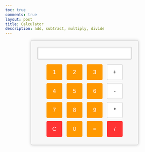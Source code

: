 ```yaml
---
toc: true
comments: true
layout: post
title: Calculator
description: add, subtract, multiply, divide
---
```


<div id="calculator">
    <input type="text" id="display" readonly>
    <div id="buttons">
        <button onclick="appendToDisplay('1')">1</button>
        <button onclick="appendToDisplay('2')">2</button>
        <button onclick="appendToDisplay('3')">3</button>
        <button onclick="appendToDisplay('+')">+</button>
        <button onclick="appendToDisplay('4')">4</button>
        <button onclick="appendToDisplay('5')">5</button>
        <button onclick="appendToDisplay('6')">6</button>
        <button onclick="appendToDisplay('-')">-</button>
        <button onclick="appendToDisplay('7')">7</button>
        <button onclick="appendToDisplay('8')">8</button>
        <button onclick="appendToDisplay('9')">9</button>
        <button onclick="appendToDisplay('*')">*</button>
        <button onclick="clearDisplay()">C</button>
        <button onclick="appendToDisplay('0')">0</button>
        <button onclick="calculate()">=</button>
        <button onclick="appendToDisplay('/')">/</button>
    </div>
</div>

<style>
/* Calculator Container */
#calculator {
    width: 300px;
    margin: 0 auto;
    padding: 20px;
    border: 1px solid #ccc;
    border-radius: 5px;
    box-shadow: 0 0 10px rgba(0, 0, 0, 0.2);
    background-color: #f7f7f7;
    text-align: center;
}

/* Calculator Display */
#display {
    width: 100%;
    height: 40px;
    margin-bottom: 10px;
    font-size: 18px;
    text-align: right;
    padding: 5px;
    background-color: #fff;
    border: 1px solid #ccc;
    border-radius: 3px;
    box-shadow: inset 0 0 5px rgba(0, 0, 0, 0.2);
}

/* Calculator Buttons */
#buttons button {
    width: 50px;
    height: 50px;
    font-size: 18px;
    margin: 5px;
    cursor: pointer;
    border: 1px solid #ccc;
    border-radius: 3px;
    background-color: #fff;
}

/* Calculator Buttons (Operator Buttons) */
#buttons button:nth-child(4n-3),
#buttons button:nth-child(4n-2),
#buttons button:nth-child(4n-1),
#buttons button:last-child {
    background-color: #ff9900;
    color: #fff;
    border: 1px solid #ff9900;
}

/* Calculator Buttons (Clear and Equals) */
#buttons button:nth-child(13),
#buttons button:nth-child(16) {
    background-color: #ff3333;
    color: #fff;
    border: 1px solid #ff3333;
}
</style>

<script>
function appendToDisplay(value) {
    document.getElementById('display').value += value;
}

function clearDisplay() {
    document.getElementById('display').value = '';
}

function calculate() {
    try {
        document.getElementById('display').value = eval(document.getElementById('display').value);
    } catch (error) {
        document.getElementById('display').value = 'Error';
    }
}
</script> 

<!-- test -->